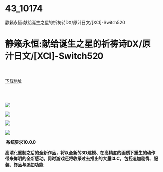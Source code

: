 # 43_10174
静籁永恒:献给诞生之星的祈祷诗DX/原汁日文/[XCI]-Switch520
# 静籁永恒:献给诞生之星的祈祷诗DX/原汁日文/[XCI]-Switch520
 <br/></br>
[下载地址](https://www.switch520.cc/article/10174 "下载地址")
<br/></br>

<p>&nbsp;</p>
<p><img src="https://www.switch520.cc/muke_img/upload_art_editor_20210304-1_830092db98ea58df79d24e7bd7406e2d.jpg"></p>
<p><img src="https://www.switch520.cc/muke_img/upload_art_editor_20210304-1_0c713f20525856287f0ce8892417205f.jpg"></p>
<p><img src="https://www.switch520.cc/muke_img/upload_art_editor_20210304-1_54250f6337ae8d0e1525a0771e83b2b3.jpg"></p>
<p><img src="https://www.switch520.cc/muke_img/upload_art_editor_20210304-1_e8c4da8f7f24ca3735dddb0e5ff74183.jpg"></p>
<p><strong>&nbsp;系统要求10.0.0</strong></p>
<p><strong>高清化重制之后的全新作品，将以全新的3D建模、在高精度的画质下重生的动作带来鲜明的全新感动。同时游戏还将收录过去推出的大量DLC，包括追加剧情、服装、饰品与追加功能</strong></p>
<p>&nbsp;</p>
